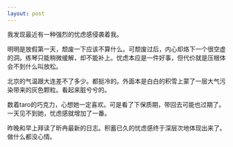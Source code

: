 ```yaml
---
layout: post
---
```

我发现最近有一种强烈的忧虑感侵袭着我。

明明是放假第一天，颓废一下应该不算什么。可颓废过后，内心却烙下一个很空虚的洞。练琴只能稍微缓解，却不能补上。忧虑本应是一件好事，但代价就是压根体会不到什么叫放松。

北京的气温跟大连差不了多少。都挺冷的。外面本是白白的积雪上蒙了一层大气污染带来的灰色颗粒。看起来脏兮兮的。

数着taro的巧克力，心想她一定喜欢。可是看了下保质期，带回去可能也过期了。一天见不到她，忧虑感就增加了一番。

昨晚和早上拜读了昕冉最新的日志。积蓄已久的忧虑感终于深层次地体现出来了。做什么都没心情。